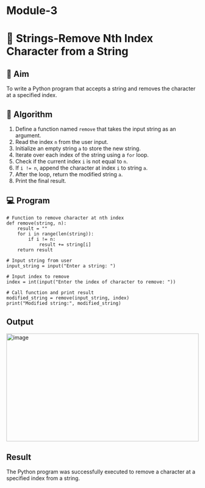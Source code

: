 # Module-3
# 🧹 Strings-Remove Nth Index Character from a String

## 🎯 Aim
To write a Python program that accepts a string and removes the character at a specified index.

## 🧠 Algorithm
1. Define a function named `remove` that takes the input string as an argument.
2. Read the index `n` from the user input.
3. Initialize an empty string `a` to store the new string.
4. Iterate over each index of the string using a `for` loop.
5. Check if the current index `i` is not equal to `n`.
6. If `i != n`, append the character at index `i` to string `a`.
7. After the loop, return the modified string `a`.
8. Print the final result.

## 💻 Program
```
# Function to remove character at nth index
def remove(string, n):
    result = ""
    for i in range(len(string)):
        if i != n:
            result += string[i]
    return result

# Input string from user
input_string = input("Enter a string: ")

# Input index to remove
index = int(input("Enter the index of character to remove: "))

# Call function and print result
modified_string = remove(input_string, index)
print("Modified string:", modified_string)
```
## Output
<img width="504" height="283" alt="image" src="https://github.com/user-attachments/assets/6b6af68f-c265-427d-9798-96523b0facea" />

## Result
The Python program was successfully executed to remove a character at a specified index from a string.
